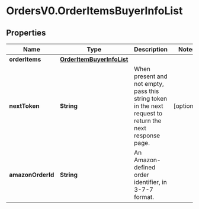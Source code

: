 # OrdersV0.OrderItemsBuyerInfoList

## Properties
Name | Type | Description | Notes
------------ | ------------- | ------------- | -------------
**orderItems** | [**OrderItemBuyerInfoList**](OrderItemBuyerInfoList.md) |  | 
**nextToken** | **String** | When present and not empty, pass this string token in the next request to return the next response page. | [optional] 
**amazonOrderId** | **String** | An Amazon-defined order identifier, in 3-7-7 format. | 


